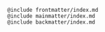 <!DOCTYPE html PUBLIC "-//W3C//DTD XHTML 1.0 Transitional//EN" "http://www.w3.org/TR/xhtml1/DTD/xhtml1-transitional.dtd">
<!-- saved from url=(0043)https://www.wiumlie.no/2005/ala/sample.html -->
<html>
  <head>
    <meta http-equiv="Content-Type" content="text/html; charset=windows-1252" />
    <title>Cascading Style Sheets - Designing for the Web</title>
    <meta name="author" content="Hikon Wium Lie" />
    <link
      rel="stylesheet"
      type="text/css"
      href="theme/css/styles.css"
    />
  </head>
  <body class="clickup-chrome-ext_installed">

    @include frontmatter/index.md
    @include mainmatter/index.md
    @include backmatter/index.md

</body>
</html>
